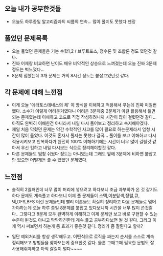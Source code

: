 ## 오늘 내가 공부한것들
- 오늘도 하루종일 알고리즘과의 씨름의 연속... 많이 풀지도 못했다 젠장

## 풀었던 문제목록
- 오늘 풀었던 문제들은 기본 수학1,2 / 브루트포스, 정수론 및 조합론 정도 였던것 같다.
- 진짜 어제랑 비교하면 난이도 매우 비약적인 상승으로 느껴졌는데 오늘 진짜 3문제 정도는 벽느꼈다...
- 8문제 접했는데 3개 문제는 거의 8시간 정도는 붙잡고있던것 같다.

## 각 문제에 대해 느낀점
- 이게 오늘 '에라토스테네스의 체' 이 방식을 이해하고 적용해서 푸는데 진짜 미칠뻔했다. 소수가 이렇게 어려운거였다니 어려운 3문제중 2문제가 이걸 활용해서 풀면 되는 문제였는데 이해하고 코드로 직접 작성하려니까 시간이 많이 걸렸던것 같다... 아직도 완벽히 이해한건 아니라서 내일 다시 풀어보고 정리하고 숙지해야겠다.
- 제일 처음 막혔던 문제는 약간 수학적인 사고를 많이 필요로 하는문제라서 엄청 시간이 많이 들었다. 이것도 혼자서 풀지는 못했다 결국... 풀이를 보고 이해하고 다시 적용시켜보고 반복하다가 완전히 100% 이해하기에는 시간이 너무 많이 걸릴것 같아서 우선 킵하고 내일 다시보는 식으로 정리해야할것 같다.
- 다른 문제들도 엄청 쉬웠다 정도는 아니였는데 그래도 앞에 3문제에 비하면 붙잡고만 있으면 어떻게든 풀 수 있었던 문제였다.

## 느낀점
- 솔직히 2일째인데 너무 많이 머리에 넣으려고 하다보니 조금 과부하가 온 것 같기도하다 문제도 계속풀고 하다보니 이제 풀 문제들이 스택,이분탐색,정렬,큐,덱,DFS,BFS 이런 문제들인데 빨리 이론들도 확실히 정리하고 다음 문제들로 넘어가야하는데 오늘 하루 종일 8문제를 붙잡고 있다보니까 시간을 너무 많이 쓴것같다.. 그렇다고 8문제 모두 완벽하게 이해하고 이제 문제만 보고 바로 구현할 수 있는 수준이 된것도 아니고 막막하긴한데 계속 풀고 공부하다보면 될 것 같다. 그리고 이게 역시 써보면서 하는게 좀 효과가 좋은것 같다. 정리가 좀 잘된다고 할까? 

- 일단 예외처리를 항상 생각해두고. 어떤식으로 로직을 짜는지 순서를 스스로 계속 정리해보고 방법들을 찾아보는게 중요한것 같다. 물론 그때그때 필요한 문법도 잘 사용해줘야하고 아직 갈길이 멀다~~~~

